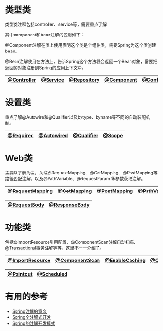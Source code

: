 
# 类型类

类型类注释包括controller、service等，需要重点了解

其中component和bean注解的区别如下：

@Component注解在类上使用表明这个类是个组件类，需要Spring为这个类创建bean。

@Bean注解使用在方法上，告诉Spring这个方法将会返回一个Bean对象，需要把返回的对象注册到Spring的应用上下文中。


[@Controller](https://github.com/stevenli91748/JAVA-Architecture/blob/master/JAVA%20Framework/Spring/Spring常用注解/%40Controller.md)|[@Service](https://github.com/stevenli91748/JAVA-Architecture/blob/master/JAVA%20Framework/Spring/Spring常用注解/%40Service.md)|[@Repository](https://github.com/stevenli91748/JAVA-Architecture/blob/master/JAVA%20Framework/Spring/Spring常用注解/%40Repository.md)|[@Component](https://github.com/stevenli91748/JAVA-Architecture/blob/master/JAVA%20Framework/Spring/Spring常用注解/%40Component.md)|[@Configuration](https://github.com/stevenli91748/JAVA-Architecture/blob/master/JAVA%20Framework/Spring/Spring常用注解/%40Configuration.md)|[@Bean](https://github.com/stevenli91748/JAVA-Architecture/blob/master/JAVA%20Framework/Spring/Spring常用注解/%40Bean.md)|
---|---|---|---|---|---|

# 设置类

重点了解@Autowire和@Qualifier以及bytype、byname等不同的自动装配机制。

[@Required](https://github.com/stevenli91748/JAVA-Architecture/blob/master/JAVA%20Framework/Spring/Spring常用注解/%40Required.md)|[@Autowired](https://github.com/stevenli91748/JAVA-Architecture/blob/master/JAVA%20Framework/Spring/Spring常用注解/%40Autowired.md)|[@Qualifier](https://github.com/stevenli91748/JAVA-Architecture/blob/master/JAVA%20Framework/Spring/Spring常用注解/%40Qualifier.md)|[@Scope](https://github.com/stevenli91748/JAVA-Architecture/blob/master/JAVA%20Framework/Spring/Spring常用注解/%40Scope.md)|
---|---|---|---|

# Web类

主要以了解为主，关注@RequestMapping、@GetMapping、@PostMapping等路径匹配注解，以及@PathVariable、@RequestParam 等参数获取注解。

[@RequestMapping](https://github.com/stevenli91748/JAVA-Architecture/blob/master/JAVA%20Framework/Spring/Spring常用注解/%40RequestMapping.md)|[@GetMapping](https://github.com/stevenli91748/JAVA-Architecture/blob/master/JAVA%20Framework/Spring/Spring常用注解/%40GetMapping.md)|[@PostMapping](https://github.com/stevenli91748/JAVA-Architecture/blob/master/JAVA%20Framework/Spring/Spring常用注解/%40PostMapping.md)|[@PathVariable](https://github.com/stevenli91748/JAVA-Architecture/blob/master/JAVA%20Framework/Spring/Spring常用注解/%40PathVariable.md)|[@RequestParam](https://github.com/stevenli91748/JAVA-Architecture/blob/master/JAVA%20Framework/Spring/Spring常用注解/%40RequestParam.md)|
---|---|---|---|---|

[@RequestBody](https://github.com/stevenli91748/JAVA-Architecture/blob/master/JAVA%20Framework/Spring/Spring常用注解/%40RequestBoy.md)|[@ResponseBody](https://github.com/stevenli91748/JAVA-Architecture/blob/master/JAVA%20Framework/Spring/Spring常用注解/%40ResponseBody.md)|
---|---|

# 功能类

包括@ImportResource引用配置、@ComponentScan注解自动扫描、@Transactional事务注解等等，这里不一一介绍了。

[@ImportResource](https://github.com/stevenli91748/JAVA-Architecture/blob/master/JAVA%20Framework/Spring/Spring常用注解/%40ImportResource.md)|[@ComponentScan](https://github.com/stevenli91748/JAVA-Architecture/blob/master/JAVA%20Framework/Spring/Spring常用注解/%40ComponentScan.md)|[@EnableCaching](https://github.com/stevenli91748/JAVA-Architecture/blob/master/JAVA%20Framework/Spring/Spring常用注解/%40EnableCaching.md)|[@Cacheable](https://github.com/stevenli91748/JAVA-Architecture/blob/master/JAVA%20Framework/Spring/Spring常用注解/%40Cacheable.md)|[@Transactional](https://github.com/stevenli91748/JAVA-Architecture/blob/master/JAVA%20Framework/Spring/Spring常用注解/%40Transactional.md)|[@Aspect](https://github.com/stevenli91748/JAVA-Architecture/blob/master/JAVA%20Framework/Spring/Spring常用注解/%40Aspect.md)|
---|---|---|---|---|---|

[@Pointcut](https://github.com/stevenli91748/JAVA-Architecture/blob/master/JAVA%20Framework/Spring/Spring常用注解/%40Pointcut.md)|[@Scheduled](https://github.com/stevenli91748/JAVA-Architecture/blob/master/JAVA%20Framework/Spring/Spring常用注解/%40Scheduled.md)|
---|---|


# 有用的参考

*  [Spring注解的意义](https://www.cnblogs.com/xiaoxi/p/5935009.html)
* [Spring全注解式开发](https://blog.csdn.net/qq_35170365/article/details/81184435)
* [Spring的注解开发模式](https://www.jianshu.com/p/3f260f7eaafa)
